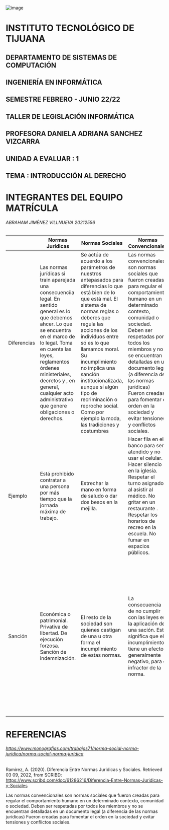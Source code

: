 ![image](https://user-images.githubusercontent.com/102619696/161366903-5d559c59-828e-4a08-b7e8-b832641f7057.png)

# INSTITUTO TECNOLÓGICO DE TIJUANA
## DEPARTAMENTO DE SISTEMAS DE COMPUTACIÓN
## INGENIERÍA EN INFORMÁTICA 
## SEMESTRE FEBRERO - JUNIO 22/22
## TALLER DE LEGISLACIÓN INFORMÁTICA
## PROFESORA DANIELA ADRIANA SANCHEZ VIZCARRA
## UNIDAD A EVALUAR : 1
## TEMA : INTRODUCCIÓN AL DERECHO 

# INTEGRANTES DEL EQUIPO                MATRÍCULA

###### ABRAHAM JIMÉNEZ VILLNUEVA        20212556
|  | Normas Jurídicas | Normas Sociales | Normas Convencionales| Normas Religiosas |
|--|------------------|-----------------|----------------------|-------------------|
|Diferencias| Las normas jurídicas si train aparejada una consecuenciia legal. En sentido general es lo que debemos ahcer. Lo que se encuentra en el marco de lo legal. Toma en cuenta las leyes, reglamentos órdenes ministeriales, decretos y , en general, cualquier acto administrativo que genere obligaciones o derechos.| Se actúa de acuerdo a los parámetros de nuestros antepasados para diferencias lo que está bien de lo que está mal. El sistema de normas reglas o deberes que regula las acciones de los individuos entre só es lo que llamamos moral. Su incumplimiento no implica una sanción institucionalizada, aunque sí algún tipo de recriminación o reproche social. Como por ejemplo la moda, las tradiciones y costumbres| Las normas convencionales son normas sociales que fueron creadas para regular el comportamiento humano en un determinado contexto, comunidad o sociedad. Deben ser respetadas por todos los miembros y no se encuentran detalladas en un documento legal (a diferencia de las normas jurídicas) Fueron creadas para fomentar el orden en la sociedad y evitar tensiones y conflictos sociales.|Son aquellas a las que una comunidad o individuo se adhieren para respetar los lineamientos vitales que su Dios, o su conjunto de creencias, determinan que son correctos o morales. Por lo tanto, solamente atañen a quienes practican esa fe específica o siguen este culto puntual.|
|Ejemplo|Está prohibido contratar a una persona por más tiempo que la jornada máxima de trabajo.|Estrechar la mano en forma de saludo o dar dos besos en la mejilla.| Hacer fila en el banco para ser atendido y no usar el celular. Hacer silencio en la iglesia. Respetar el turno asignado al asistir al médico. No gritar en un restaurante . Respetar los horarios de recreo en la escuela. No fumar en espacios públicos.| La oración o el rezo a la divinidad superior, por lo tanto para pedir como para agradecer. No comer carne roja en determinados días sagrados como símbolo de respeto a Jesucristo. No robar ni matar. Ayudar al prójimo.|
|Sanción|Económica o patrimonial. Privativa de libertad. De ejecución forzosa. Sanción de indemnización.| El resto de la sociedad son quienes castigan de una u otra forma el incumplimiento de estas normas.| La consecuencia de no cumplir con las leyes es la aplicación de una sación. Esto significa que el incumplimiento tiene un efecto generalmente negativo, para el infractor de la norma.| En este caso, el incumplimiento de las normas religiosas puede conllevar al sentimiento de culpa por haber caído en pecado, incluso, a recibir algún tipo de castigo divino. Tomando esto en cuenta, se puede decir que las normas religiosas afectan incluso, a las normas morales.|
# REFERENCIAS
###### https://www.monografias.com/trabajos71/norma-social-norma-juridica/norma-social-norma-juridica 
Ramirez, A. (2020). Diferencia Entre Normas Juridicas y Sociales. Retrieved 03 09, 2022, from SCRIBD: https://www.scribd.com/doc/61286216/Diferencia-Entre-Normas-Juridicas-y-Sociales 

Las normas convencionales son normas sociales que fueron creadas para regular el comportamiento humano en un determinado contexto, comunidad o sociedad. Deben ser respetadas por todos los miembros y no se encuentran detalladas en un documento legal (a diferencia de las normas jurídicas) Fueron creadas para fomentar el orden en la sociedad y evitar tensiones y conflictos sociales.



